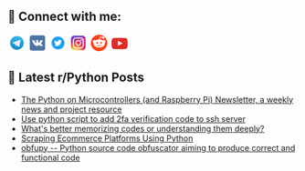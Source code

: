 ## 🔎 Connect with me:
[<img src="https://github.com/bullbesh/bullbesh/blob/main/images/Telegram.png" width="32" height="32" />](https://t.me/bullbesh)
[<img src="https://github.com/bullbesh/bullbesh/blob/main/images/VK.png" width="32" height="32" />](https://vk.com/bullbesh)
[<img src="https://github.com/bullbesh/bullbesh/blob/main/images/Twitter.png" width="32" height="32" />](https://twitter.com/bullbesh1)
[<img src="https://github.com/bullbesh/bullbesh/blob/main/images/Instagram.png" width="32" height="32" />](https://www.instagram.com/bullbesh)
[<img src="https://github.com/bullbesh/bullbesh/blob/main/images/Reddit.png" width="32" height="32" />](https://www.reddit.com/user/bullbesh)
[<img src="https://github.com/bullbesh/bullbesh/blob/main/images/YouTube.png" width="32" height="32" />](https://www.youtube.com/channel/UCtfjRs6uzgq5mfm8S06WTcg)

## 📕 Latest r/Python Posts
<!-- BLOG-POST-LIST:START -->
- [The Python on Microcontrollers &lpar;and Raspberry Pi&rpar; Newsletter, a weekly news and project resource](https://www.reddit.com/r/Python/comments/1dqkmj1/the_python_on_microcontrollers_and_raspberry_pi/)
- [Use python script to add 2fa verification code to ssh server](https://www.reddit.com/r/Python/comments/1dqjr9l/use_python_script_to_add_2fa_verification_code_to/)
- [What&#39;s better memorizing codes or understanding them deeply?](https://www.reddit.com/r/Python/comments/1dqivtw/whats_better_memorizing_codes_or_understanding/)
- [Scraping Ecommerce Platforms Using Python](https://www.reddit.com/r/Python/comments/1dqgxds/scraping_ecommerce_platforms_using_python/)
- [obfupy -- Python source code obfuscator aiming to produce correct and functional code](https://www.reddit.com/r/Python/comments/1dq8qfy/obfupy_python_source_code_obfuscator_aiming_to/)
<!-- BLOG-POST-LIST:END -->
